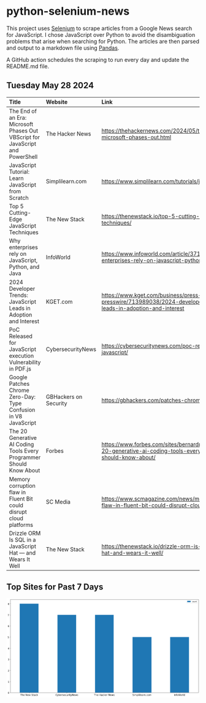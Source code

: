 # python-selenium-news

This project uses [Selenium](https://www.seleniumhq.org/) to scrape articles from a Google News search for JavaScript.
I chose JavaScript over Python to avoid the disambiguation problems that arise when searching for Python.
The articles are then parsed and output to a markdown file using [Pandas](https://pandas.pydata.org/).

A GitHub action schedules the scraping to run every day and update the README.md file.

## Tuesday May 28 2024


| Title                                                                          | Website               | Link                                                                                                                                 |
|:-------------------------------------------------------------------------------|:----------------------|:-------------------------------------------------------------------------------------------------------------------------------------|
| The End of an Era: Microsoft Phases Out VBScript for JavaScript and PowerShell | The Hacker News       | https://thehackernews.com/2024/05/the-end-of-era-microsoft-phases-out.html                                                           |
| JavaScript Tutorial: Learn JavaScript from Scratch                             | Simplilearn.com       | https://www.simplilearn.com/tutorials/javascript-tutorial                                                                            |
| Top 5 Cutting-Edge JavaScript Techniques                                       | The New Stack         | https://thenewstack.io/top-5-cutting-edge-javascript-techniques/                                                                     |
| Why enterprises rely on JavaScript, Python, and Java                           | InfoWorld             | https://www.infoworld.com/article/3715288/why-enterprises-rely-on-javascript-python-and-java.html                                    |
| 2024 Developer Trends: JavaScript Leads in Adoption and Interest               | KGET.com              | https://www.kget.com/business/press-releases/ein-presswire/713989038/2024-developer-trends-javascript-leads-in-adoption-and-interest |
| PoC Released for JavaScript execution Vulnerability in PDF.js                  | CybersecurityNews     | https://cybersecuritynews.com/poc-released-for-javascript/                                                                           |
| Google Patches Chrome Zero-Day: Type Confusion in V8 JavaScript                | GBHackers on Security | https://gbhackers.com/patches-chrome-zero-day/                                                                                       |
| The 20 Generative AI Coding Tools Every Programmer Should Know About           | Forbes                | https://www.forbes.com/sites/bernardmarr/2024/05/23/the-20-generative-ai-coding-tools-every-programmer-should-know-about/            |
| Memory corruption flaw in Fluent Bit could disrupt cloud platforms             | SC Media              | https://www.scmagazine.com/news/memory-corruption-flaw-in-fluent-bit-could-disrupt-cloud-platforms                                   |
| Drizzle ORM Is SQL in a JavaScript Hat — and Wears It Well                     | The New Stack         | https://thenewstack.io/drizzle-orm-is-sql-in-a-javascript-hat-and-wears-it-well/                                                     |
## Top Sites for Past 7 Days

![Graph of Top Sites](https://raw.githubusercontent.com/dan-mba/python-selenium-news/main/last-week.png)
